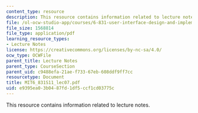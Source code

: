 ```yaml
---
content_type: resource
description: This resource contains information related to lecture notes.
file: /ol-ocw-studio-app/courses/6-831-user-interface-design-and-implementation-spring-2011/e9395ea03b0487fd1df5ccf1cd03775c_MIT6_831S11_lec07.pdf
file_size: 1568814
file_type: application/pdf
learning_resource_types:
- Lecture Notes
license: https://creativecommons.org/licenses/by-nc-sa/4.0/
ocw_type: OCWFile
parent_title: Lecture Notes
parent_type: CourseSection
parent_uid: c9488efa-21ae-f733-67eb-608ddf9ff7cc
resourcetype: Document
title: MIT6_831S11_lec07.pdf
uid: e9395ea0-3b04-87fd-1df5-ccf1cd03775c
---
```

This resource contains information related to lecture notes.